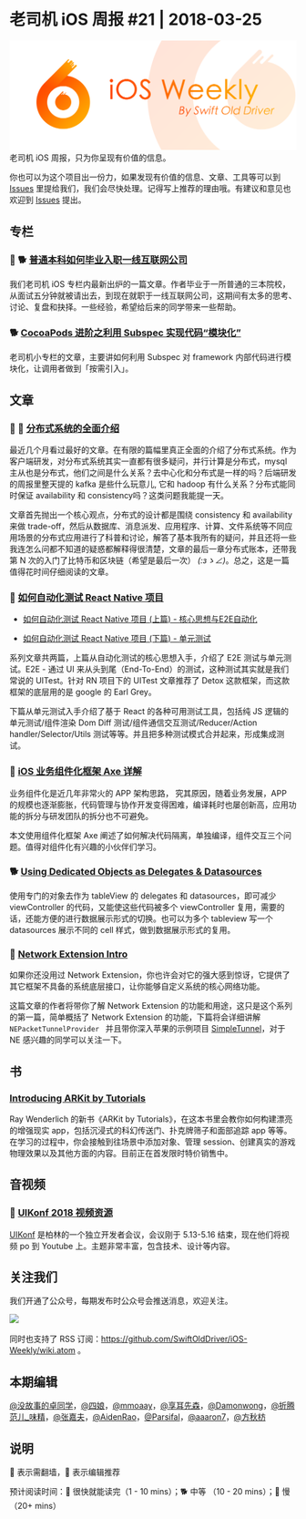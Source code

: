 # 老司机 iOS 周报 #21 | 2018-03-25

![ios-weekly](../assets/ios-weekly.png)
老司机 iOS 周报，只为你呈现有价值的信息。

你也可以为这个项目出一份力，如果发现有价值的信息、文章、工具等可以到 [Issues](https://github.com/SwiftOldDriver/iOS-Weekly/issues) 里提给我们，我们会尽快处理。记得写上推荐的理由哦。有建议和意见也欢迎到 [Issues](https://github.com/SwiftOldDriver/iOS-Weekly/issues) 提出。

## 专栏

### 🌟 🐕 [普通本科如何毕业入职一线互联网公司](https://xiaozhuanlan.com/topic/3820914657)

我们老司机 iOS 专栏内最新出炉的一篇文章。作者毕业于一所普通的三本院校，从面试五分钟就被请出去，到现在就职于一线互联网公司，这期间有太多的思考、讨论、复盘和抉择。一些经验，希望给后来的同学带来一些帮助。

### 🐕 [CocoaPods 进阶之利用 Subspec 实现代码“模块化”](https://xiaozhuanlan.com/topic/1085467293)

老司机小专栏的文章，主要讲如何利用 Subspec 对 framework 内部代码进行模块化，让调用者做到「按需引入」。


## 文章

### 🌟 🐢  [分布式系统的全面介绍](https://hackernoon.com/a-thorough-introduction-to-distributed-systems-3b91562c9b3c)

最近几个月看过最好的文章。在有限的篇幅里真正全面的介绍了分布式系统。作为客户端研发，对分布式系统其实一直都有很多疑问，并行计算是分布式，mysql 主从也是分布式，他们之间是什么关系？去中心化和分布式是一样的吗？后端研发的周报里整天提的 kafka 是些什么玩意儿, 它和 hadoop 有什么关系？分布式能同时保证 availability 和 consistency吗？这类问题我能提一天。

文章首先抛出一个核心观点，分布式的设计都是围绕 consistency 和 availability 来做 trade-off，然后从数据库、消息派发、应用程序、计算、文件系统等不同应用场景的分布式应用进行了科普和讨论，解答了基本我所有的疑问，并且还将一些我连怎么问都不知道的疑惑都解释得很清楚，文章的最后一章分布式账本，还带我第 N 次的入门了比特币和区块链（希望是最后一次） _(:зゝ∠)_。总之，这是一篇值得花时间仔细阅读的文章。

### 🐢 [如何自动化测试 React Native 项目](http://tech.glowing.com/cn/react-native-automation-high-level-thoughts-and-e2e-testing/)

- [如何自动化测试 React Native 项目 (上篇) - 核心思想与E2E自动化](http://tech.glowing.com/cn/react-native-automation-high-level-thoughts-and-e2e-testing/)

- [如何自动化测试 React Native 项目 (下篇) - 单元测试](http://tech.glowing.com/cn/react-native-automation-unit-testing/)

系列文章共两篇，上篇从自动化测试的核心思想入手，介绍了 E2E 测试与单元测试。E2E - 通过 UI 来从头到尾（End-To-End）的测试，这种测试其实就是我们常说的 UITest。针对 RN 项目下的 UITest 文章推荐了 Detox 这款框架，而这款框架的底层用的是 google 的 Earl Grey。

下篇从单元测试入手介绍了基于 React 的各种可用测试工具，包括纯 JS 逻辑的单元测试/组件渲染 Dom Diff 测试/组件通信交互测试/Reducer/Action handler/Selector/Utils 测试等等。并且把多种测试模式合并起来，形成集成测试。

### 🐢 [iOS 业务组件化框架 Axe 详解](https://mp.weixin.qq.com/s/7IWr3YBB8Q7bGaA1a08Y8Q)

业务组件化是近几年非常火的 APP 架构思路， 究其原因，随着业务发展，APP 的规模也逐渐膨胀，代码管理与协作开发变得困难，编译耗时也屡创新高，应用功能的拆分与研发团队的拆分也不可避免。

本文使用组件化框架 Axe 阐述了如何解决代码隔离，单独编译，组件交互三个问题。值得对组件化有兴趣的小伙伴们学习。

### 🐕 [Using Dedicated Objects as Delegates & Datasources](http://alisoftware.github.io/architecture/2018/05/20/dedicated-datasources/)

使用专门的对象去作为 tableView 的 delegates 和 datasources，即可减少 viewController 的代码，又能使这些代码被多个 viewController 复用，需要的话，还能方便的进行数据展示形式的切换。也可以为多个 tableview 写一个 datasources 展示不同的 cell 样式，做到数据展示形式的复用。

### 🐎 [Network Extension Intro](http://kean.github.io/post/network-extensions-into)

如果你还没用过 Network Extension，你也许会对它的强大感到惊讶，它提供了其它框架不具备的系统底层接口，让你能够自定义系统的核心网络功能。

这篇文章的作者将带你了解 Network Extension 的功能和用途，这只是这个系列的第一篇，简单概括了 Network Extension 的功能，下篇将会详细讲解 `NEPacketTunnelProvider ` 并且带你深入苹果的示例项目 [SimpleTunnel](https://developer.apple.com/library/content/samplecode/SimpleTunnel/Introduction/Intro.html)，对于 NE 感兴趣的同学可以关注一下。

## 书

### [Introducing ARKit by Tutorials](https://www.raywenderlich.com/194376/introducing-arkit-by-tutorials)

Ray Wenderlich 的新书《ARKit by Tutorials》，在这本书里会教你如何构建漂亮的增强现实 app，包括沉浸式的科幻传送门、扑克牌筛子和面部追踪 app 等等。在学习的过程中，你会接触到往场景中添加对象、管理 session、创建真实的游戏物理效果以及其他方面的内容。目前正在首发限时特价销售中。

## 音视频

### 🚧 [UIKonf 2018 视频资源](https://www.youtube.com/playlist?list=PLdr22uU_wISohI7PIhzq0gotGfKZl1lGo&utm_campaign=iOS%2BDev%2BWeekly&utm_source=iOS%2BDev%2BWeekly%2BIssue%2B353)

[UIKonf](http://www.uikonf.com) 是柏林的一个独立开发者会议，会议刚于 5.13-5.16 结束，现在他们将视频 po 到 Youtube 上。主题非常丰富，包含技术、设计等内容。

## 关注我们

我们开通了公众号，每期发布时公众号会推送消息，欢迎关注。

![](https://github.com/SwiftOldDriver/iOS-Weekly/blob/master/assets/qrcode_for_wechat.jpg?raw=true)

同时也支持了 RSS 订阅：https://github.com/SwiftOldDriver/iOS-Weekly/wiki.atom 。

## 本期编辑

[@没故事的卓同学](https://weibo.com/1926303682/profile)，[@四娘](https://kemchenj.github.io)，[@mmoaay](https://weibo.com/u/1302422271)，[@享耳先森](https://github.com/iblacksun)，[@Damonwong](https://weibo.com/damonone)，[@折腾范儿_味精](http://weibo.com/agvicking)，[@张嘉夫](https://weibo.com/2949394297)，[@AidenRao](https://weibo.com/AidenRao)，[@Parsifal](https://weibo.com/parsifalchang)，[@aaaron7](https://weibo.com/aaaron7)，[@方秋枋](https://weibo.com/100mango)

## 说明

🚧 表示需翻墙，🌟 表示编辑推荐

预计阅读时间：🐎 很快就能读完（1 - 10 mins）；🐕 中等 （10 - 20 mins）；🐢 慢（20+ mins）
